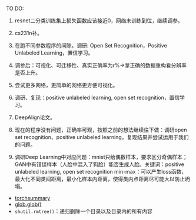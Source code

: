 TO DO:
1. resnet二分类训练集上损失函数应该接近0，网络未训练到位，继续调参。
2. cs231n补。
3. 在跑不同参数程序的间隙，调研: Open Set Recognition，Positive Unlabeled Learning，置信学习。
4. 调参后：可视化、可迁移性、真实正确率为r%->拿正确的数据重构看分辨率是否上升。
5. 尝试更多网络，更简单的网络更方便可视化。
6. 调研、复现：positive unlabeled learning, open set recognition，置信学习。

1. DeepAlign论文。
2. 现在的程序没有问题，正确率可观，按照之前的想法继续往下做：调研open set recognition、positive unlabeled learning，复现结果并尝试运用于我们的问题。
3. 调研Deep Learning中对应问题：mnist只给偶数样本，要求区分奇偶样本；GAN中有错误样本（人脸中混入了狗脸）能否生成人脸。关键词：positive unlabeled learning, open set recognition
min-max：可以产生loss函数，最大化不同类间距离，最小化样本内距离，使得类内点距离尽可能大以防止坍塌。


- [torchsummary](https://zllrunning.github.io/2018/04/28/20180428/)
- [glob.glob()](https://www.huaweicloud.com/articles/c894b5ff91118c1d08212a1b2dab9bfc.html)
- `shutil.rmtree()`：递归删除一个目录以及目录内的所有内容
